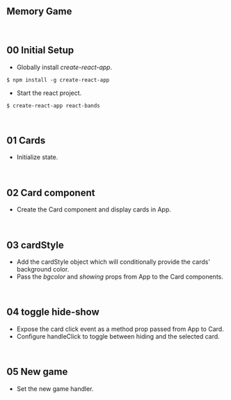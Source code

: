 ## Memory Game

&nbsp;
## 00 Initial Setup

* Globally install *create-react-app*.

```
$ npm install -g create-react-app
```

* Start the react project.

```
$ create-react-app react-bands
```


&nbsp;
## 01 Cards

* Initialize state.


&nbsp;
## 02 Card component

* Create the Card component and display cards in App.


&nbsp;
## 03 cardStyle

* Add the cardStyle object which will conditionally provide the cards' background color.
* Pass the *bgcolor* and *showing* props from App to the Card components.


&nbsp;
## 04 toggle hide-show

* Expose the card click event as a method prop passed from App to Card.
* Configure handleClick to toggle between hiding and the selected card.



&nbsp;
## 05 New game

* Set the new game handler.
